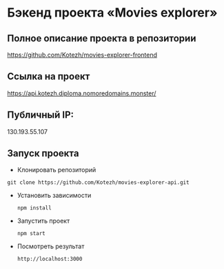 # Бэкенд проекта «Movies explorer»

## Полное описание проекта в репозитории 
https://github.com/Kotezh/movies-explorer-frontend

## Ссылка на проект
https://api.kotezh.diploma.nomoredomains.monster/

## Публичный IP:
130.193.55.107

## Запуск проекта

* Клонировать репозиторий

`git clone https://github.com/Kotezh/movies-explorer-api.git`

* Установить зависимости

  `npm install`

* Запустить проект

  `npm start`

* Посмотреть результат

  `http://localhost:3000`
